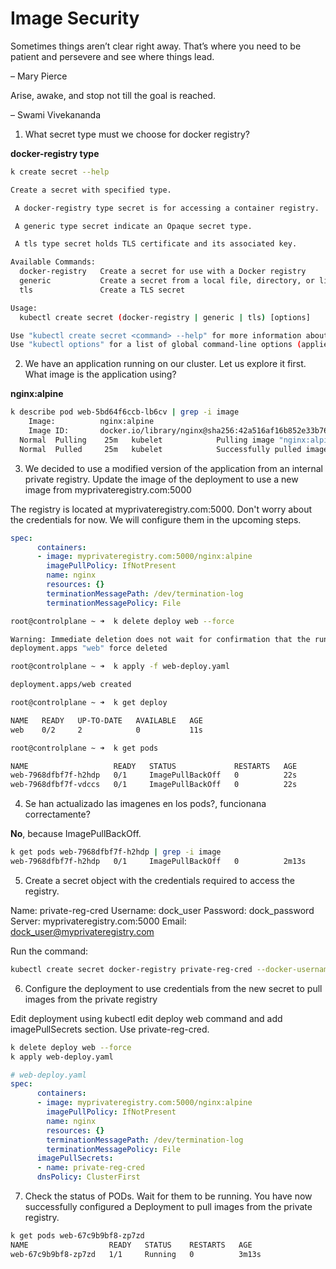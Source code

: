 # Image Security

Sometimes things aren’t clear right away. That’s where you need to be patient and persevere and see where things lead.

– Mary Pierce

Arise, awake, and stop not till the goal is reached.

– Swami Vivekananda

1. What secret type must we choose for docker registry?

**docker-registry type**

```bash
k create secret --help

Create a secret with specified type.

 A docker-registry type secret is for accessing a container registry.

 A generic type secret indicate an Opaque secret type.

 A tls type secret holds TLS certificate and its associated key.

Available Commands:
  docker-registry   Create a secret for use with a Docker registry
  generic           Create a secret from a local file, directory, or literal value
  tls               Create a TLS secret

Usage:
  kubectl create secret (docker-registry | generic | tls) [options]

Use "kubectl create secret <command> --help" for more information about a given command.
Use "kubectl options" for a list of global command-line options (applies to all commands).
```

2. We have an application running on our cluster. Let us explore it first. What image is the application using?

**nginx:alpine**

```bash
k describe pod web-5bd64f6ccb-lb6cv | grep -i image
    Image:          nginx:alpine
    Image ID:       docker.io/library/nginx@sha256:42a516af16b852e33b7682d5ef8acbd5d13fe08fecadc7ed98605ba5e3b26ab8
  Normal  Pulling    25m   kubelet            Pulling image "nginx:alpine"
  Normal  Pulled     25m   kubelet            Successfully pulled image "nginx:alpine" in 203ms (1.925s including waiting). Image size: 22477192 bytes.
```

3. We decided to use a modified version of the application from an internal private registry. Update the image of the deployment to use a new image from myprivateregistry.com:5000

The registry is located at myprivateregistry.com:5000. Don't worry about the credentials for now. We will configure them in the upcoming steps.

```yaml
spec:
      containers:
      - image: myprivateregistry.com:5000/nginx:alpine
        imagePullPolicy: IfNotPresent
        name: nginx
        resources: {}
        terminationMessagePath: /dev/termination-log
        terminationMessagePolicy: File
```

```bash
root@controlplane ~ ➜  k delete deploy web --force

Warning: Immediate deletion does not wait for confirmation that the running resource has been terminated. The resource may continue to run on the cluster indefinitely.
deployment.apps "web" force deleted

root@controlplane ~ ➜  k apply -f web-deploy.yaml 

deployment.apps/web created

root@controlplane ~ ➜  k get deploy

NAME   READY   UP-TO-DATE   AVAILABLE   AGE
web    0/2     2            0           11s

root@controlplane ~ ➜  k get pods

NAME                   READY   STATUS             RESTARTS   AGE
web-7968dfbf7f-h2hdp   0/1     ImagePullBackOff   0          22s
web-7968dfbf7f-vdccs   0/1     ImagePullBackOff   0          22s
```

4. Se han actualizado las imagenes en los pods?, funcionana correctamente?

**No**, because ImagePullBackOff.


```bash
k get pods web-7968dfbf7f-h2hdp | grep -i image
web-7968dfbf7f-h2hdp   0/1     ImagePullBackOff   0          2m13s
```
5. Create a secret object with the credentials required to access the registry.

Name: private-reg-cred
Username: dock_user
Password: dock_password
Server: myprivateregistry.com:5000
Email: dock_user@myprivateregistry.com

Run the command: 

```bash
kubectl create secret docker-registry private-reg-cred --docker-username=dock_user --docker-password=dock_password --docker-server=myprivateregistry.com:5000 --docker-email=dock_user@myprivateregistry.com
```

6. Configure the deployment to use credentials from the new secret to pull images from the private registry

Edit deployment using kubectl edit deploy web command and add imagePullSecrets section. Use private-reg-cred.

```bash
k delete deploy web --force
k apply web-deploy.yaml
```

```yaml
# web-deploy.yaml
spec:
      containers:
      - image: myprivateregistry.com:5000/nginx:alpine
        imagePullPolicy: IfNotPresent
        name: nginx
        resources: {}
        terminationMessagePath: /dev/termination-log
        terminationMessagePolicy: File
      imagePullSecrets:
      - name: private-reg-cred
      dnsPolicy: ClusterFirst
```

7. Check the status of PODs. Wait for them to be running. You have now successfully configured a Deployment to pull images from the private registry.

```bash
k get pods web-67c9b9bf8-zp7zd
NAME                  READY   STATUS    RESTARTS   AGE
web-67c9b9bf8-zp7zd   1/1     Running   0          3m13s
```